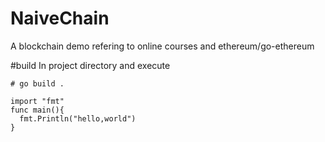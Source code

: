 # NaiveChain
A blockchain demo refering to online courses and ethereum/go-ethereum

#build
In project directory and execute
```
# go build .

```

```
import "fmt"
func main(){
  fmt.Println("hello,world")
}
```
